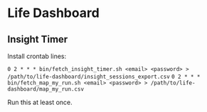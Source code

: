 # Life Dashboard

## Insight Timer

Install crontab lines:

`0 2 * * * bin/fetch_insight_timer.sh <email> <password> > /path/to/life-dashboard/insight_sessions_export.csv`
`0 2 * * * bin/fetch_map_my_run.sh <email> <password> > /path/to/life-dashboard/map_my_run.csv`

Run this at least once.
